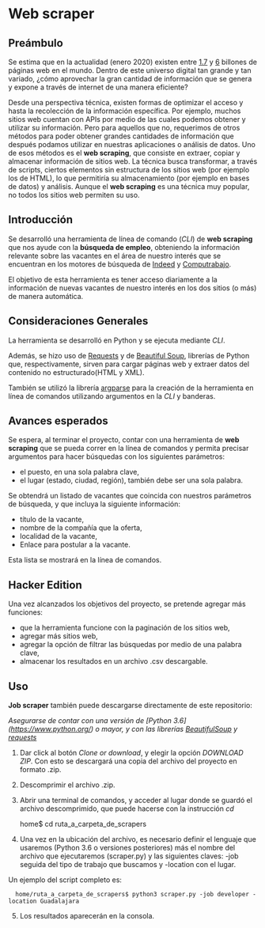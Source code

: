 # Web scraper

## Preámbulo
Se estima que en la actualidad (enero 2020) existen entre [1.7](https://www.internetlivestats.com/total-number-of-websites/) y [6](https://www.worldwidewebsize.com/) billones de páginas web en el mundo. Dentro de este universo digital tan grande y tan variado, ¿cómo aprovechar la gran cantidad de información que se genera y expone a través de internet de una manera eficiente?

Desde una perspectiva técnica, existen formas de optimizar el acceso y hasta la recolección de la información específica.
Por ejemplo, muchos sitios web cuentan con APIs por medio de las cuales podemos obtener y utilizar su información. Pero para aquellos que no, requerimos de otros métodos para poder obtener grandes cantidades de información que después podamos utilizar en nuestras aplicaciones o análisis de datos. Uno de esos métodos es el **web scraping**, que consiste en extraer, copiar y almacenar información de sitios web. La técnica busca transformar, a través de scripts, ciertos elementos sin estructura de los sitios web (por ejemplo los de HTML), lo que permitiría su almacenamiento (por ejemplo en bases de datos) y análisis. Aunque el **web scraping** es una técnica muy popular, no todos los sitios web permiten su uso.

## Introducción

Se desarrolló una herramienta de línea de comando (*CLI*) de **web scraping** que nos ayude con la **búsqueda de empleo**, obteniendo la información relevante sobre las vacantes en el área de nuestro interés que se encuentran en los motores de búsqueda de [Indeed](https://www.indeed.com.mx/) y [Computrabajo](https://www.computrabajo.com.mx/).

El objetivo de esta herramienta es tener acceso diariamente a la información de nuevas vacantes de nuestro interés en los dos sitios (o más) de manera automática.

## Consideraciones Generales

La herramienta se desarrolló en Python y se ejecuta mediante *CLI*.

Además, se hizo uso de [Requests](https://pypi.org/project/requests/) y de [Beautiful Soup](https://www.crummy.com/software/BeautifulSoup/bs4/doc/), librerías de Python que, respectivamente, sirven para cargar páginas web y extraer datos del contenido no estructurado(HTML y XML).

También se utilizó la librería [argparse](https://docs.python.org/3/library/argparse.html) para la creación de la herramienta en línea de comandos utilizando argumentos en la *CLI* y banderas.

## Avances esperados

Se espera, al terminar el proyecto, contar con una herramienta de **web scraping** que se pueda correr en la línea de comandos y permita precisar argumentos para hacer búsquedas con los siguientes parámetros:

* el puesto, en una sola palabra clave,
* el lugar (estado, ciudad, región), también debe ser una sola palabra.

Se obtendrá un listado de vacantes que coincida con nuestros parámetros de búsqueda, y que incluya la siguiente información:

* título de la vacante,
* nombre de la compañía que la oferta,
* localidad de la vacante,
* Enlace para postular a la vacante.

Esta lista se mostrará en la línea de comandos.

## Hacker Edition

Una vez alcanzados los objetivos del proyecto, se pretende agregar más funciones:

* que la herramienta funcione con la paginación de los sitios web,
* agregar más sitios web,
* agregar la opción de filtrar las búsquedas por medio de una palabra clave,
* almacenar los resultados en un archivo .csv descargable.

## Uso















**Job scraper** también puede descargarse directamente de este repositorio:

*Asegurarse de contar con una versión de [Python 3.6] (https://www.python.org/) o mayor, y con las librerías [BeautifulSoup](https://www.crummy.com/software/BeautifulSoup/bs4/doc/) y [requests](https://pypi.org/project/requests/)*


1. Dar click al botón *Clone or download*, y elegir la opción *DOWNLOAD ZIP*. Con esto se descargará una copia del archivo del proyecto en formato .zip.

2. Descomprimir el archivo .zip.

3. Abrir una terminal de comandos, y acceder al lugar donde se guardó el archivo descomprimido, que puede hacerse con la instrucción *cd*

      home$ cd ruta_a_carpeta_de_scrapers

4. Una vez en la ubicación del archivo, es necesario definir el lenguaje que usaremos (Python 3.6 o versiones posteriores) más el nombre del archivo que ejecutaremos (scraper.py) y las siguientes claves: -job seguida del tipo de trabajo que buscamos y -location con el lugar.

Un ejemplo del script completo es:

      home/ruta_a_carpeta_de_scrapers$ python3 scraper.py -job developer -location Guadalajara

5. Los resultados aparecerán en la consola.
